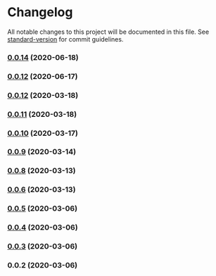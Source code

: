 # Changelog

All notable changes to this project will be documented in this file. See [standard-version](https://github.com/conventional-changelog/standard-version) for commit guidelines.

### [0.0.14](https://github.com/banked/banked-node/compare/v0.0.13...v0.0.14) (2020-06-18)



### [0.0.12](https://github.com/banked/banked-node/compare/v0.0.12...v0.0.13) (2020-06-17)


### [0.0.12](https://github.com/banked/banked-node/compare/v0.0.11...v0.0.12) (2020-03-18)



### [0.0.11](https://github.com/banked/banked-node/compare/v0.0.10...v0.0.11) (2020-03-18)



### [0.0.10](https://github.com/banked/banked-node/compare/v0.0.9...v0.0.10) (2020-03-17)



### [0.0.9](https://github.com/banked/banked-node/compare/v0.0.8...v0.0.9) (2020-03-14)



### [0.0.8](https://github.com/banked/banked-node/compare/v0.0.5...v0.0.8) (2020-03-13)



### [0.0.6](https://github.com/banked/banked-node/compare/v0.0.5...v0.0.6) (2020-03-13)



### [0.0.5](https://github.com/banked/banked-node/compare/v0.0.4...v0.0.5) (2020-03-06)



### [0.0.4](https://github.com/banked/banked-node/compare/v0.0.3...v0.0.4) (2020-03-06)



### [0.0.3](https://github.com/banked/banked-node/compare/v0.0.2...v0.0.3) (2020-03-06)



### 0.0.2 (2020-03-06)
